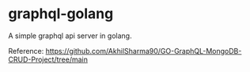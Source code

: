 # graphql-golang

A simple graphql api server in golang.

Reference: https://github.com/AkhilSharma90/GO-GraphQL-MongoDB-CRUD-Project/tree/main